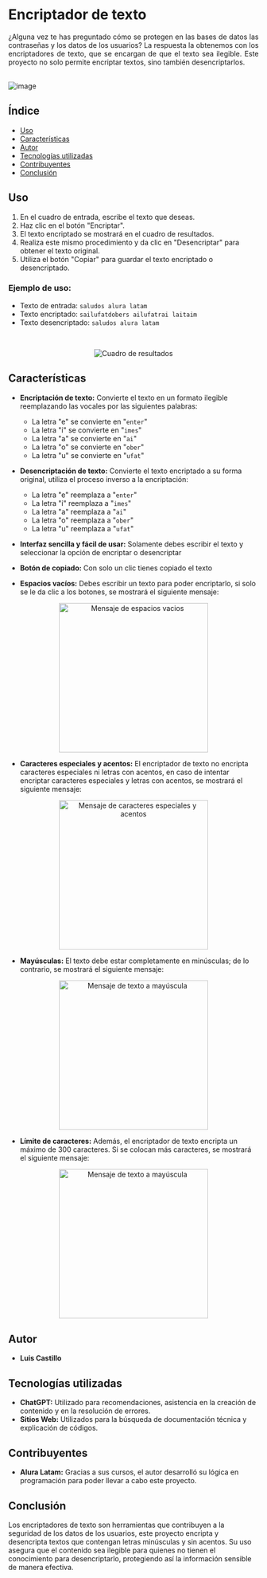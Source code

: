 # Encriptador de texto 
<div align="justify">
¿Alguna vez te has preguntado cómo se protegen en las bases de datos las contraseñas y los datos de los usuarios? La respuesta la obtenemos con los encriptadores de texto, que se encargan de que el texto sea ilegible. Este proyecto no solo permite encriptar textos, sino también desencriptarlos.
</div>
<br> 

![image](https://github.com/user-attachments/assets/6d2f94e6-67dc-4950-90de-e5faac9ed494)

## Índice

- [Uso](#uso)
- [Características](#características)
- [Autor](#autor)
- [Tecnologías utilizadas](#tecnologías-utilizadas)
- [Contribuyentes](#contribuyentes)
- [Conclusión](#conclusión)

## Uso

1. En el cuadro de entrada, escribe el texto que deseas.
2. Haz clic en el botón "Encriptar".
3. El texto encriptado se mostrará en el cuadro de resultados.
4. Realiza este mismo procedimiento y da clic en "Desencriptar" para obtener el texto original.
5. Utiliza el botón "Copiar" para guardar el texto encriptado o desencriptado.

### Ejemplo de uso:
- Texto de entrada: `saludos alura latam`
- Texto encriptado: `sailufatdobers ailufatrai laitaim`
- Texto desencriptado: `saludos alura latam`
<br>

<p align="center">
  <img src="https://github.com/user-attachments/assets/458a4eb8-409d-4f1e-8e9e-3e9de89a4aaf" alt="Cuadro de resultados">
</p>

## Características

- **Encriptación de texto:**
Convierte el texto en un formato ilegible reemplazando las vocales por las siguientes palabras:
   - La letra "e" se convierte en "`enter`"
   - La letra "i" se convierte en "`imes`"
   - La letra "a" se convierte en "`ai`"
   - La letra "o" se convierte en "`ober`"
   - La letra "u" se convierte en "`ufat`"

- **Desencriptación de texto:**
  Convierte el texto encriptado a su forma original, utiliza el proceso inverso a la encriptación:
   - La letra "e" reemplaza a "`enter`"
   - La letra "i" reemplaza a "`imes`"
   - La letra "a" reemplaza a "`ai`"
   - La letra "o" reemplaza a "`ober`"
   - La letra "u" reemplaza a "`ufat`"
  
- **Interfaz sencilla y fácil de usar:** Solamente debes escribir el texto y seleccionar la opción de encriptar o desencriptar

- **Botón de copiado:** Con solo un clic tienes copiado el texto
   
- **Espacios vacíos:** Debes escribir un texto para poder encriptarlo, si solo se le da clic a los botones, se mostrará el siguiente mensaje:
  
<p align="center">
  <img src="https://github.com/user-attachments/assets/26cf0a2a-84ae-4920-8bf3-37c1765d8e13" alt="Mensaje de espacios vacios" width="300px">
</p>
  
- **Caracteres especiales y acentos:** El encriptador de texto no encripta caracteres especiales ni letras con acentos, en caso de intentar encriptar caracteres especiales y letras con acentos, se mostrará el siguiente mensaje:
 <p align="center">
  <img src="https://github.com/user-attachments/assets/351f9355-fb59-4c5a-943a-e91d74d17246" alt="Mensaje de caracteres especiales y acentos" width="300px">
</p>

- **Mayúsculas:** El texto debe estar completamente en minúsculas; de lo contrario, se mostrará el siguiente mensaje:
  
<p align="center">
  <img src="https://github.com/user-attachments/assets/b1afc6ac-d9b1-42d1-93b4-af592f78ce05" alt="Mensaje de texto a mayúscula" width="300px">
</p>

- **Límite de caracteres:** Además, el encriptador de texto encripta un máximo de 300 caracteres. Si se colocan más caracteres, se mostrará el siguiente mensaje:
  
<p align="center">
  <img src="https://github.com/user-attachments/assets/d721df98-6d7f-439c-bbd4-4ab79850ee97" alt="Mensaje de texto a mayúscula" width="300px">
</p>

## Autor 
- **Luis Castillo**

## Tecnologías utilizadas

- **ChatGPT:** Utilizado para recomendaciones, asistencia en la creación de contenido y en la resolución de errores.
- **Sitios Web:** Utilizados para la búsqueda de documentación técnica y explicación de códigos.

## Contribuyentes
- **Alura Latam:** Gracias a sus cursos, el autor desarrolló su lógica en programación para poder llevar a cabo este proyecto.
  
## Conclusión 
Los encriptadores de texto son herramientas que contribuyen a la seguridad de los datos de los usuarios, este proyecto encripta y desencripta textos que contengan letras minúsculas y sin acentos. Su uso asegura que el contenido sea ilegible para quienes no tienen el conocimiento para desencriptarlo, protegiendo así la información sensible de manera efectiva. 

